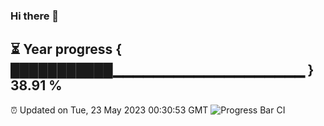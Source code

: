 ### Hi there 👋
⏳ Year progress { ███████████▁▁▁▁▁▁▁▁▁▁▁▁▁▁▁▁▁▁▁ } 38.91 %
---
⏰ Updated on Tue, 23 May 2023 00:30:53 GMT
![Progress Bar CI](https://github.com/Moyi321/Moyi321/workflows/Progress%20Bar%20CI/badge.svg)
